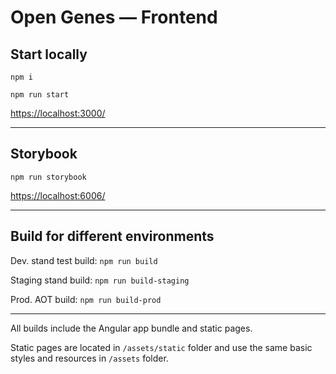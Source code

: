 # Open Genes — Frontend

## Start locally

```
npm i
```
```
npm run start
```

[https://localhost:3000/](https://localhost:3000/)

---

## Storybook

```
npm run storybook
```

[https://localhost:6006/](https://localhost:6006/)


---
## Build for different environments

Dev. stand test build: `npm run build`

Staging stand build: `npm run build-staging`

Prod. AOT build: `npm run build-prod`

---

All builds include the Angular app bundle and static pages.

Static pages are located in `/assets/static` folder and use the same basic styles and resources 
in `/assets` folder.
